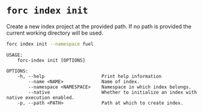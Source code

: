 # `forc index init`

Create a new index project at the provided path. If no path is provided the current working directory will be used.

```bash
forc index init --namespace fuel
```

```text
USAGE:
    forc-index init [OPTIONS]

OPTIONS:
    -h, --help                     Print help information
        --name <NAME>              Name of index.
        --namespace <NAMESPACE>    Namespace in which index belongs.
        --native                   Whether to initialize an index with native execution enabled.
    -p, --path <PATH>              Path at which to create index.
```
